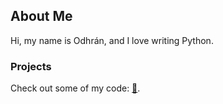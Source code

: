 ## About Me

Hi, my name is Odhrán, and I love writing Python.

### Projects
Check out some of my code: [🐇](https://github.com/OdhranMac/portfolio/tree/main).
